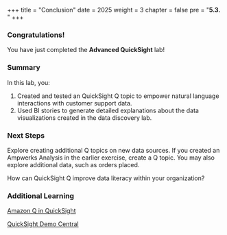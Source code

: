 +++
title = "Conclusion"
date = 2025
weight = 3
chapter = false
pre = "<b>5.3. </b>"
+++

### Congratulations!

You have just completed the **Advanced QuickSight** lab!

### Summary

In this lab, you:

1. Created and tested an QuickSight Q topic to empower natural language interactions with customer support data.
2. Used BI stories to generate detailed explanations about the data visualizations created in the data discovery lab.

### Next Steps

Explore creating additional Q topics on new data sources. If you created an Ampwerks Analysis in the earlier exercise, create a Q topic. You may also explore additional data, such as orders placed.

How can QuickSight Q improve data literacy within your organization?

### Additional Learning

[Amazon Q in QuickSight ](https://aws.amazon.com/quicksight/q/)

[QuickSight Demo Central ](https://democentral.learnquicksight.online/)